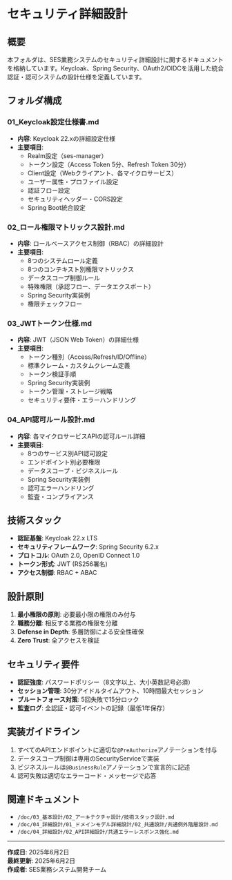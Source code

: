 # セキュリティ詳細設計

## 概要
本フォルダは、SES業務システムのセキュリティ詳細設計に関するドキュメントを格納しています。Keycloak、Spring Security、OAuth2/OIDCを活用した統合認証・認可システムの設計仕様を定義しています。

## フォルダ構成

### 01_Keycloak設定仕様書.md
- **内容**: Keycloak 22.xの詳細設定仕様
- **主要項目**:
  - Realm設定（ses-manager）
  - トークン設定（Access Token 5分、Refresh Token 30分）
  - Client設定（Webクライアント、各マイクロサービス）
  - ユーザー属性・プロファイル設定
  - 認証フロー設定
  - セキュリティヘッダー・CORS設定
  - Spring Boot統合設定

### 02_ロール権限マトリックス設計.md
- **内容**: ロールベースアクセス制御（RBAC）の詳細設計
- **主要項目**:
  - 8つのシステムロール定義
  - 8つのコンテキスト別権限マトリックス
  - データスコープ制御ルール
  - 特殊権限（承認フロー、データエクスポート）
  - Spring Security実装例
  - 権限チェックフロー

### 03_JWTトークン仕様.md
- **内容**: JWT（JSON Web Token）の詳細仕様
- **主要項目**:
  - トークン種別（Access/Refresh/ID/Offline）
  - 標準クレーム・カスタムクレーム定義
  - トークン検証手順
  - Spring Security実装例
  - トークン管理・ストレージ戦略
  - セキュリティ要件・エラーハンドリング

### 04_API認可ルール設計.md
- **内容**: 各マイクロサービスAPIの認可ルール詳細
- **主要項目**:
  - 8つのサービス別API認可設定
  - エンドポイント別必要権限
  - データスコープ・ビジネスルール
  - Spring Security実装例
  - 認可エラーハンドリング
  - 監査・コンプライアンス

## 技術スタック
- **認証基盤**: Keycloak 22.x LTS
- **セキュリティフレームワーク**: Spring Security 6.2.x
- **プロトコル**: OAuth 2.0, OpenID Connect 1.0
- **トークン形式**: JWT (RS256署名)
- **アクセス制御**: RBAC + ABAC

## 設計原則
1. **最小権限の原則**: 必要最小限の権限のみ付与
2. **職務分離**: 相反する業務の権限を分離
3. **Defense in Depth**: 多層防御による安全性確保
4. **Zero Trust**: 全アクセスを検証

## セキュリティ要件
- **認証強度**: パスワードポリシー（8文字以上、大小英数記号必須）
- **セッション管理**: 30分アイドルタイムアウト、10時間最大セッション
- **ブルートフォース対策**: 5回失敗で15分ロック
- **監査ログ**: 全認証・認可イベントの記録（最低1年保存）

## 実装ガイドライン
1. すべてのAPIエンドポイントに適切な`@PreAuthorize`アノテーションを付与
2. データスコープ制御は専用のSecurityServiceで実装
3. ビジネスルールは`@BusinessRule`アノテーションで宣言的に記述
4. 認可失敗は適切なエラーコード・メッセージで応答

## 関連ドキュメント
- `/doc/03_基本設計/02_アーキテクチャ設計/技術スタック設計.md`
- `/doc/04_詳細設計/01_ドメインモデル詳細設計/02_共通設計/共通例外階層設計.md`
- `/doc/04_詳細設計/02_API詳細設計/共通エラーレスポンス強化.md`

---

**作成日**: 2025年6月2日  
**最終更新**: 2025年6月2日  
**作成者**: SES業務システム開発チーム
